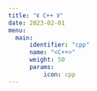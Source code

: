 ```yaml
---
title: "《 C++ 》"
date: 2023-02-01
menu:
  main:
      identifier: "cpp"
      name: "<C++>"
      weight: 50
      params:
          icon: cpp
---
```

